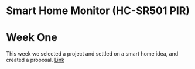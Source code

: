 # Smart Home Monitor (HC-SR501 PIR)


# Week One
This week we selected a project and settled on a smart home idea, and created a proposal.
[Link](www.google.ca)
